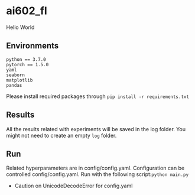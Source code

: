 # ai602_fl
Hello World

## Environments
```shell script
python == 3.7.0
pytorch == 1.5.0
yaml
seaborn
matplotlib
pandas
```
Please install required packages through ```pip install -r requirements.txt```

## Results
All the results related with experiments will be saved in the log folder.
You might not need to create an empty ```log``` folder.

## Run
Related hyperparameters are in config/config.yaml. Configuration can be controlled config/config.yaml.
Run with the following script:```python main.py```

* Caution on UnicodeDecodeError for config.yaml
